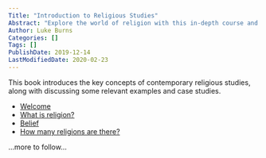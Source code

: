 ```yaml
---
Title: "Introduction to Religious Studies"
Abstract: "Explore the world of religion with this in-depth course and develop a thematic understanding of contemporary religious studies."
Author: Luke Burns
Categories: []
Tags: []
PublishDate: 2019-12-14
LastModifiedDate: 2020-02-23
---
```


This book introduces the key concepts of contemporary religious studies, along with discussing some relevant examples and case studies.

* [Welcome](/c/irs-1/)
* [What is religion?](/p/what-is-religion/)
* [Belief](/p/belief/)
* [How many religions are there?](/p/)

...more to follow...
